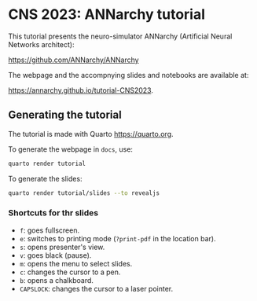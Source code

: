 # CNS 2023: ANNarchy tutorial

This tutorial presents the neuro-simulator ANNarchy (Artificial Neural Networks architect):

<https://github.com/ANNarchy/ANNarchy>

The webpage and the accompnying slides and notebooks are available at: 

<https://annarchy.github.io/tutorial-CNS2023>.


## Generating the tutorial

The tutorial is made with Quarto <https://quarto.org>.

To generate the webpage in `docs`, use:

```bash
quarto render tutorial
```

To generate the slides:

```bash
quarto render tutorial/slides --to revealjs
```

### Shortcuts for thr slides

* `f`: goes fullscreen.
* `e`: switches to printing mode (`?print-pdf` in the location bar). 
* `s`: opens presenter's view.
* `v`: goes black (pause).
* `m`: opens the menu to select slides.
* `c`: changes the cursor to a pen.
* `b`: opens a chalkboard.
* `CAPSLOCK`: changes the cursor to a laser pointer.
